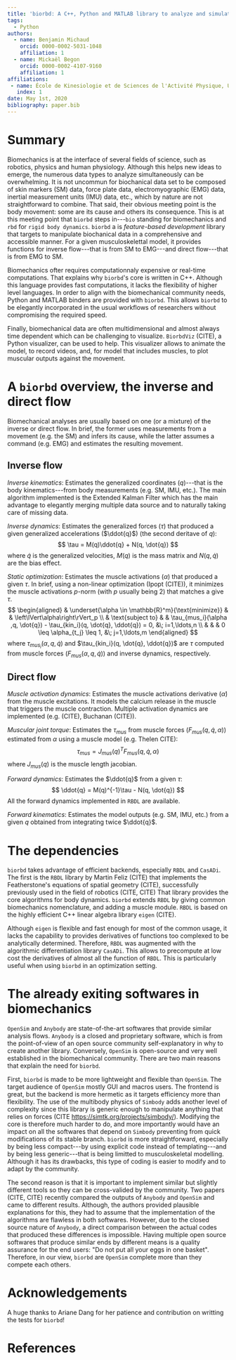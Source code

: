 ```yaml
---
title: 'biorbd: A C++, Python and MATLAB library to analyze and simulate the human body'
tags:
  - Python
authors:
  - name: Benjamin Michaud
    orcid: 0000-0002-5031-1048
    affiliation: 1
  - name: Mickaël Begon
    orcid: 0000-0002-4107-9160
    affiliation: 1
affiliations:
 - name: École de Kinesiologie et de Sciences de l'Activité Physique, Université de Montréal
   index: 1
date: May 1st, 2020
bibliography: paper.bib
---
```


# Summary
Biomechanics is at the interface of several fields of science, such as robotics, physics and human physiology.
Although this helps new ideas to emerge, the numerous data types to analyze simultaneously can be overwhelming. 
It is not uncommun for biochanical data set to be composed of skin markers (SM) data, force plate data, electromyographic (EMG) data, inertial measurement units (IMU) data, etc., which by nature are not straightforward to combine.
That said, their obvious meeting point is the body movement: some are its cause and others its consequence.
This is at this meeting point that `biorbd` steps in---`bio` standing for biomechanics and `rbd` for `rigid body dynamics`. 
`biorbd` a is *feature-based development* library that targets to manipulate biochanical data in a comprehensive and accessible manner.
For a given musculoskelettal model, it provides functions for inverse flow---that is from SM to EMG---and direct flow---that is from EMG to SM.

Biomechanics ofter requires computationnaly expensive or real-time computations.
That explains why `biorbd`'s core is written in C++. 
Although this language provides fast computations, it lacks the flexibility of higher level languages. 
In order to align with the biomechanical community needs, Python and MATLAB binders are provided with `biorbd`.
This allows `biorbd` to be elegantly incorporated in the usual workflows of researchers without compromising the required speed. 

Finally, biomechanical data are often multidimensional and almost always time dependent which can be challenging to visualize. 
`BiorbdViz` (CITE), a Python visualizer, can be used to help. 
This visualizer allows to animate the model, to record videos, and, for model that includes muscles, to plot muscular outputs against the movement. 

# A `biorbd` overview, the inverse and direct flow
Biomechanical analyses are usually based on one (or a mixture) of the inverse or direct flow. 
In brief, the former uses measurements from a movement (e.g. the SM) and infers its cause, while the latter assumes a command (e.g. EMG) and estimates the resulting movement.

## Inverse flow
*Inverse kinematics*: Estimates the generalized coordinates ($q$)---that is the body kinematics---from body measurements (e.g. SM, IMU, etc.). 
The main algorithm implemented is the Extended Kalman Filter which has the main advantage to elegantly merging multiple data source and to naturally taking care of missing data.

*Inverse dynamics*: Estimates the generalized forces ($\tau$) that produced a given generalized accelerations ($\ddot{q}$) (the second deritave of $q$):
$$
\tau = M(q)\ddot{q} + N(q, \dot{q})
$$
where $\dot{q}$ is the generalized velocities, $M(q)$ is the mass matrix and $N(q, \dot{q})$ are the bias effect. 

*Static optimization*: Estimates the muscle activations ($\alpha$) that produced a given $\tau$. 
In brief, using a non-linear optimization (Ipopt (CITE)), it minimizes the muscle activations *p*-norm (with $p$ usually being $2$) that matches a give $\tau$. 
$$
\begin{aligned}
    & \underset{\alpha \in \mathbb{R}^m}{\text{minimize}}
    & & \left\lVert\alpha\right\rVert_p \\
    & \text{subject to}
    & & \tau_{mus_i}(\alpha ,q, \dot{q}) - \tau_{kin_i}(q, \dot{q}, \ddot{q}) = 0, &\; i=1,\ldots,n \\
    & & &  0 \leq \alpha_{t_j} \leq 1, &\; j=1,\ldots,m
\end{aligned}
$$
where $\tau_{mus_i}(\alpha ,q, \dot{q})$ and $\tau_{kin_i}(q, \dot{q}, \ddot{q})$ are $\tau$ computed from muscle forces ($F_{mus}(\alpha, q, \dot{q})$) and inverse dynamics, respectively.

## Direct flow
*Muscle activation dynamics*: Estimates the muscle activations derivative ($\dot{\alpha}$) from the muscle excitations. 
It models the calcium release in the muscle that triggers the muscle contraction. 
Multiple activation dynamics are implemented (e.g. (CITE), Buchanan (CITE)).

*Muscular joint torque*: Estimates the $\tau_{mus}$ from muscle forces ($F_{mus}(q, \dot{q}, \alpha)$) estimated from $\alpha$ using a muscle model (e.g. Thelen CITE):
$$
\tau_{mus} = J_{mus}(q)^T F_{mus}(q, \dot{q}, \alpha)
$$
where $J_{mus}(q)$ is the muscle length jacobian. 

*Forward dynamics*: Estimates the $\ddot{q}$ from a given $\tau$:
$$
\ddot{q} = M(q)^{-1}\tau - N(q, \dot{q})
$$
All the forward dynamics implemented in `RBDL` are available.

*Forward kinematics*: Estimates the model outputs (e.g. SM, IMU, etc.) from a given $q$ obtained from integrating twice $\ddot{q}$. 

# The dependencies
`biorbd` takes advantage of efficient backends, especially `RBDL` and `CasADi`. 
The first is the `RBDL` library by Martin Feliz (CITE) that implements the Featherstone's equations of spatial geometry (CITE), successfully previously used in the field of robotics (CITE, CITE)
That library provides the core algorithms for body dynamics. 
`biorbd` extends `RBDL` by giving common biomechanics nomenclature, and adding a muscle module.
`RBDL` is based on the highly efficient C++ linear algebra library `eigen` (CITE). 

Although `eigen` is flexible and fast enough for most of the common usage, it lacks the capability to provides derivatives of functions too complexed to be analytically determined. 
Therefore, `RBDL` was augmented with the algorithmic differentiation library `CasADi`.
This allows to precompute at low cost the derivatives of almost all the function of `RBDL`. 
This is particularly useful when using `biorbd` in an optimization setting.

# The already exiting softwares in biomechanics
`OpenSim` and `Anybody` are state-of-the-art softwares that provide similar analysis flows.
`Anybody` is a closed and proprietary software, which is from the point-of-view of an open source community self-explanatory in why to create another library.
Conversely, `OpenSim` is open-source and very well established in the biomechanical community. 
There are two main reasons that explain the need for `biorbd`.

First, `biorbd` is made to be more lightweight and flexible than `OpenSim`. 
The target audience of `OpenSim` mostly GUI and macros users. 
The frontend is great, but the backend is more hermetic as it targets efficiency more than flexibility. 
The use of the multibody physics of `Simbody` adds another level of complexity since this library is generic enough to manipulate anything that relies on forces (CITE https://simtk.org/projects/simbody/). 
Modifying the core is therefore much harder to do, and more importantly would have an impact on all the softwares that depend on `Simbody` preventing from quick modifications of its stable branch. 
`biorbd` is more straightforward, especially by being less compact---by using explicit code instead of templating---and by being less generic---that is being limitted to musculoskeletal modelling.
Although it has its drawbacks, this type of coding is easier to modify and to adapt by the community. 

The second reason is that it is important to implement similar but slightly different tools so they can be cross-valided by the community. 
Two papers (CITE, CITE) recently compared the outputs of `Anybody` and `OpenSim` and came to different results.
Although, the authors provided plausible explanations for this, they had to assume that the implementation of the algorithms are flawless in both softwares. 
However, due to the closed source nature of `Anybody`, a direct comparison between the actual codes that produced these differences is impossible.
Having multiple open source softwares that produce similar ends by different means is a quality assurance for the end users: "Do not put all your eggs in one basket". 
Therefore, in our view, `biorbd` are `OpenSim` complete more than they compete each others. 

# Acknowledgements
A huge thanks to Ariane Dang for her patience and contribution on writting the tests for `biorbd`!

# References
